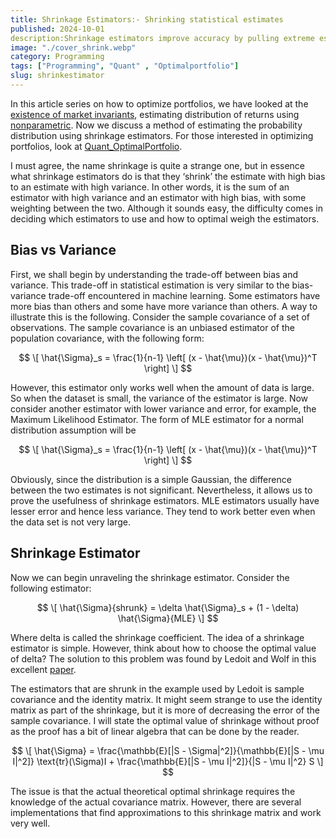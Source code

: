 ```yaml
---
title: Shrinkage Estimators:- Shrinking statistical estimates
published: 2024-10-01 
description:Shrinkage estimators improve accuracy by pulling extreme estimates closer to the average, especially when data is noisy or limited. This helps make predictions more stable and prevents overfitting.
image: "./cover_shrink.webp"
category: Programming
tags: ["Programming", "Quant" , "Optimalportfolio"]
slug: shrinkestimator
---
```

In this article series on how to optimize portfolios, we have looked at the [existence of market invariants](https://arawn.live/posts/Marketprinciple/), estimating distribution of returns using [nonparametric](https://arawn.live/posts/EDN/). Now we discuss a method of estimating the probability distribution using shrinkage estimators. For those interested in optimizing portfolios, look at [Quant_OptimalPortfolio](https://github.com/Aditya-dom/Quant_OptimalPortfolio).

I must agree, the name shrinkage is quite a strange one, but in essence what shrinkage estimators do is that they ‘shrink’ the estimate with high bias to an estimate with high variance. In other words, it is the sum of an estimator with high variance and an estimator with high bias, with some weighting between the two. Although it sounds easy, the difficulty comes in deciding which estimators to use and how to optimal weigh the estimators.

## Bias vs Variance
First, we shall begin by understanding the trade-off between bias and variance. This trade-off in statistical estimation is very similar to the bias-variance trade-off encountered in machine learning. Some estimators have more bias than others and some have more variance than others. A way to illustrate this is the following. Consider the sample covariance of a set of observations. The sample covariance is an unbiased estimator of the population covariance, with the following form:

$$
\[
\hat{\Sigma}_s = \frac{1}{n-1} \left[ (x - \hat{\mu})(x - \hat{\mu})^T \right]
\]
$$

However, this estimator only works well when the amount of data is large. So when the dataset is small, the variance of the estimator is large. Now consider another estimator with lower variance and error, for example, the Maximum Likelihood Estimator. The form of MLE estimator for a normal distribution assumption will be


$$
\[
\hat{\Sigma}_s = \frac{1}{n-1} \left[ (x - \hat{\mu})(x - \hat{\mu})^T \right]
\]
$$

Obviously, since the distribution is a simple Gaussian, the difference between the two estimates is not significant. Nevertheless, it allows us to prove the usefulness of shrinkage estimators. MLE estimators usually have lesser error and hence less variance. They tend to work better even when the data set is not very large.

## Shrinkage Estimator
Now we can begin unraveling the shrinkage estimator. Consider the following estimator:

$$
\[
\hat{\Sigma}{shrunk} = \delta \hat{\Sigma}_s + (1 - \delta) \hat{\Sigma}{MLE}
\]
$$

Where delta is called the shrinkage coefficient. The idea of a shrinkage estimator is simple. However, think about how to choose the optimal value of delta? The solution to this problem was found by Ledoit and Wolf in this excellent [paper](https://perso.ens-lyon.fr/patrick.flandrin/LedoitWolf_JMA2004.pdf).

The estimators that are shrunk in the example used by Ledoit is sample covariance and the identity matrix. It might seem strange to use the identity matrix as part of the shrinkage, but it is more of decreasing the error of the sample covariance. I will state the optimal value of shrinkage without proof as the proof has a bit of linear algebra that can be done by the reader.

$$
\[
\hat{\Sigma} = \frac{\mathbb{E}[|S - \Sigma|^2]}{\mathbb{E}[|S - \mu I|^2]} \text{tr}(\Sigma)I + \frac{\mathbb{E}[|S - \mu I|^2]}{|S - \mu I|^2} S
\]
$$

The issue is that the actual theoretical optimal shrinkage requires the knowledge of the actual covariance matrix. However, there are several implementations that find approximations to this shrinkage matrix and work very well.